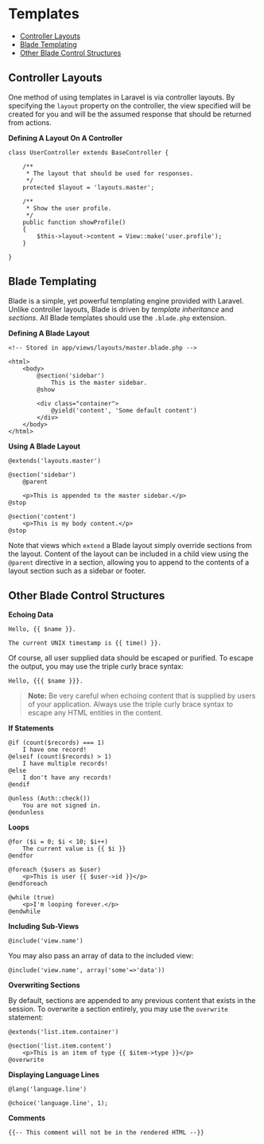 # Templates

- [Controller Layouts](#controller-layouts)
- [Blade Templating](#blade-templating)
- [Other Blade Control Structures](#other-blade-control-structures)

<a name="controller-layouts"></a>
## Controller Layouts

One method of using templates in Laravel is via controller layouts. By specifying the `layout` property on the controller, the view specified will be created for you and will be the assumed response that should be returned from actions.

**Defining A Layout On A Controller**

	class UserController extends BaseController {

		/**
		 * The layout that should be used for responses.
		 */
		protected $layout = 'layouts.master';

		/**
		 * Show the user profile.
		 */
		public function showProfile()
		{
			$this->layout->content = View::make('user.profile');
		}

	}

<a name="blade-templating"></a>
## Blade Templating

Blade is a simple, yet powerful templating engine provided with Laravel. Unlike controller layouts, Blade is driven by _template inheritance_ and _sections_. All Blade templates should use the `.blade.php` extension.

**Defining A Blade Layout**

	<!-- Stored in app/views/layouts/master.blade.php -->

	<html>
		<body>
			@section('sidebar')
				This is the master sidebar.
			@show

			<div class="container">
				@yield('content', 'Some default content')
			</div>
		</body>
	</html>

**Using A Blade Layout**

	@extends('layouts.master')

	@section('sidebar')
		@parent

		<p>This is appended to the master sidebar.</p>
	@stop

	@section('content')
		<p>This is my body content.</p>
	@stop

Note that views which `extend` a Blade layout simply override sections from the layout. Content of the layout can be included in a child view using the `@parent` directive in a section, allowing you to append to the contents of a layout section such as a sidebar or footer.

<a name="other-blade-control-structures"></a>
## Other Blade Control Structures

**Echoing Data**

	Hello, {{ $name }}.

	The current UNIX timestamp is {{ time() }}.

Of course, all user supplied data should be escaped or purified. To escape the output, you may use the triple curly brace syntax:

	Hello, {{{ $name }}}.

> **Note:** Be very careful when echoing content that is supplied by users of your application. Always use the triple curly brace syntax to escape any HTML entities in the content.

**If Statements**

	@if (count($records) === 1)
		I have one record!
	@elseif (count($records) > 1)
		I have multiple records!
	@else
		I don't have any records!
	@endif

	@unless (Auth::check())
		You are not signed in.
	@endunless

**Loops**

	@for ($i = 0; $i < 10; $i++)
		The current value is {{ $i }}
	@endfor

	@foreach ($users as $user)
		<p>This is user {{ $user->id }}</p>
	@endforeach

	@while (true)
		<p>I'm looping forever.</p>
	@endwhile

**Including Sub-Views**

	@include('view.name')
	
You may also pass an array of data to the included view:
	
	@include('view.name', array('some'=>'data'))
	
**Overwriting Sections**

By default, sections are appended to any previous content that exists in the session. To overwrite a section entirely, you may use the `overwrite` statement:
	
	@extends('list.item.container')

	@section('list.item.content')
		<p>This is an item of type {{ $item->type }}</p>
	@overwrite

**Displaying Language Lines**

	@lang('language.line')

	@choice('language.line', 1);

**Comments**

	{{-- This comment will not be in the rendered HTML --}}
